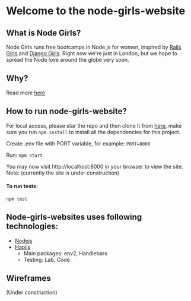 # Welcome to the node-girls-website 

## What is Node Girls?

Node Girls runs free bootcamps in Node.js for women, inspired by [Rails Girls](http://railsgirls.com/) and [Django Girls](https://djangogirls.org/). Right now we're just in London, but we hope to spread the Node love around the globe very soon.

## Why?

Read more [here](https://github.com/node-girls/start-here/blob/master/README.md)

## How to run node-girls-website?

For local access, please star the repo and then clone it from [here](https://github.com/node-girls/node-girls-website), make sure you run `npm install` to install all the dependencies for this project.

Create .env file with PORT variable, for example:
`PORT=8000`

Run:
`npm start`

You may now visit http://localhost:8000 in your browser to view the site.
Note: (currently the site is under construction)

#### To run tests:
`npm test`

## Node-girls-websites uses following technologies:

* [Nodejs](https://nodejs.org/en/)
* [Hapijs](http://hapijs.com/)
  * Main packages: env2, Handlebars
  * Testing: Lab, Code

## Wireframes

(Under construction)